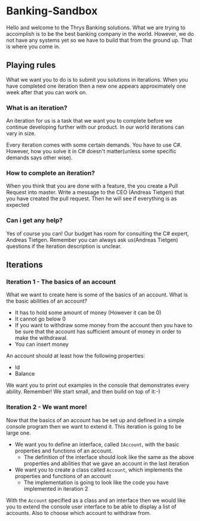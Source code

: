 # Banking-Sandbox
Hello and welcome to the Thrys Banking solutions. What we are trying to accomplish is to be the best banking company in the world.
However, we do not have any systems yet so we have to build that from the ground up. That is where you come in. 

## Playing rules
What we want you to do is to submit you solutions in iterations. When you have completed one iteration then a new one appears approximately one week after that you can work on. 

### What is an iteration?
An iteration for us is a task that we want you to complete before we continue developing further with our product. In our world iterations can vary in size.

Every iteration comes with some certain demands. You have to use C#. However, how you solve it in C# doesn't matter(unless some specific demands says other wise). 

### How to complete an iteration?
When you think that you are done with a feature, the you create a Pull Request into master. Write a message to the CEO (Andreas Tietgen) that you have created the pull request. Then he will see if everything is as expected

### Can i get any help?
Yes of course you can! Our budget has room for consulting the C# expert, Andreas Tietgen. Remember you can always ask us(Andreas Tietgen) questions if the iteration description is unclear.

## Iterations

### Iteration 1 - The basics of an account
What we want to create here is some of the basics of an account. What is the basic abilities of an account?

- It has to hold some amount of money (However it can be 0)
- It cannot go below 0
- If you want to withdraw some money from the account then you have to be sure that the account has sufficient amount of money in order to make the withdrawal.
- You can insert money

An account should at least how the following properties:
- Id
- Balance

We want you to print out examples in the console that demonstrates every ability.
Remember! We start small, and then build on top of it:-)

### Iteration 2 - We want more!
Now that the basics of an account has be set up and defined in a simple console program then we want to extend it. 
This iteration is going to be large one.

- We want you to define an interface, called `IAccount`, with the basic properties and functions of an account. 
  - The definition of the interface should look like the same as the above properties and abilities that we gave an account in the last iteration
- We want you to create a class called `Account`, which implements the properties and functions of an account
  - The implementation is going to look like the code you have implemented in iteration 2

With the `Account` specified as a class and an interface then we would like you to extend the console user interface to be able to display a list of accounts. 
Also to choose which account to withdraw from.
